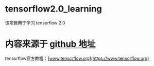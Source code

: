 # tensorflow2.0_learning

该项目用于学习 tensorflow 2.0

# 内容来源于 [github 地址](https://github.com/czy36mengfei/tensorflow2_tutorials_chinese)

tensorflow官方教程：[www.tensorflow.org](https://www.tensorflow.org)

